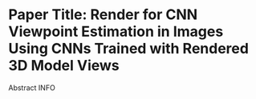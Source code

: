 # Paper Title: Render for CNN Viewpoint Estimation in Images Using CNNs Trained with Rendered 3D Model Views

Abstract INFO 

